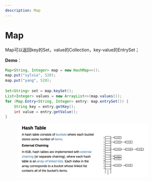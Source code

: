 ```yaml
---
description: Map
---
```


# Map

Map可以返回key的Set，value的Collection，key-value的EntrySet；

**Demo**：

```java
Map<String, Integer> map = new HashMap<>();
map.put("sylvia", 520);
map.put("yang", 520);

Set<String> set = map.keySet();
List<Integer> values = new ArrayList<>(map.values());
for (Map.Entry<String, Integer> entry: map.entrySet()) {
    String key = entry.getKey();
    int value = entry.getValue();
}
```

<figure><img src="../.gitbook/assets/image (98).png" alt=""><figcaption></figcaption></figure>
